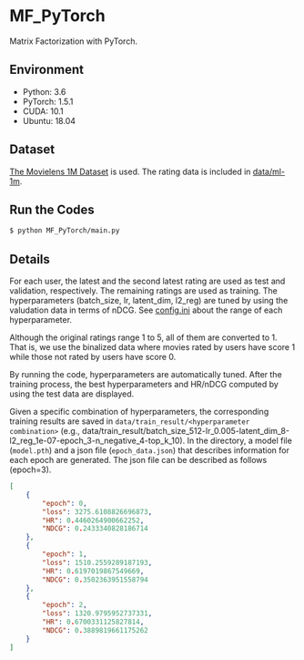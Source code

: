 # MF_PyTorch

Matrix Factorization with PyTorch.

## Environment

- Python: 3.6
- PyTorch: 1.5.1
- CUDA: 10.1
- Ubuntu: 18.04

## Dataset

[The Movielens 1M Dataset](http://grouplens.org/datasets/movielens/1m/) is used. The rating data is included in [data/ml-1m](https://github.com/ktsukuda/MF_PyTorch/tree/master/data/ml-1m).

## Run the Codes

```bash
$ python MF_PyTorch/main.py
```

## Details

For each user, the latest and the second latest rating are used as test and validation, respectively. The remaining ratings are used as training. The hyperparameters (batch_size, lr, latent_dim, l2_reg) are tuned by using the valudation data in terms of nDCG. See [config.ini](https://github.com/ktsukuda/MF_PyTorch/blob/master/MF_PyTorch/config.ini) about the range of each hyperparameter.

Although the original ratings range 1 to 5, all of them are converted to 1. That is, we use the binalized data where movies rated by users have score 1 while those not rated by users have score 0.

By running the code, hyperparameters are automatically tuned. After the training process, the best hyperparameters and HR/nDCG computed by using the test data are displayed.

Given a specific combination of hyperparameters, the corresponding training results are saved in `data/train_result/<hyperparameter combination>` (e.g., data/train_result/batch_size_512-lr_0.005-latent_dim_8-l2_reg_1e-07-epoch_3-n_negative_4-top_k_10). In the directory, a model file (`model.pth`) and a json file (`epoch_data.json`) that describes information for each epoch are generated. The json file can be described as follows (epoch=3).

```json
[
    {
        "epoch": 0,
        "loss": 3275.6108826696873,
        "HR": 0.4460264900662252,
        "NDCG": 0.2433340828186714
    },
    {
        "epoch": 1,
        "loss": 1510.2559289187193,
        "HR": 0.6197019867549669,
        "NDCG": 0.3502363951558794
    },
    {
        "epoch": 2,
        "loss": 1320.9795952737331,
        "HR": 0.6700331125827814,
        "NDCG": 0.3889819661175262
    }
]
```
